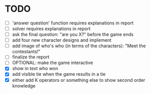 # TODO

- [ ] 'answer question' function requires explanations in report
- [ ] solver requires explanations in report
- [ ] ask the final question: "are you X?" before the game ends
- [ ] add four new character designs and implement
- [ ] add image of who's who (in terms of the characters): "Meet the contestants!"
- [ ] finalize the report
- [ ] OPTIONAL: make the game interactive
- [x] show in text who won
- [x] add visible tie when the game results in a tie
- [x] either add K operators or something else to show second order knowledge
